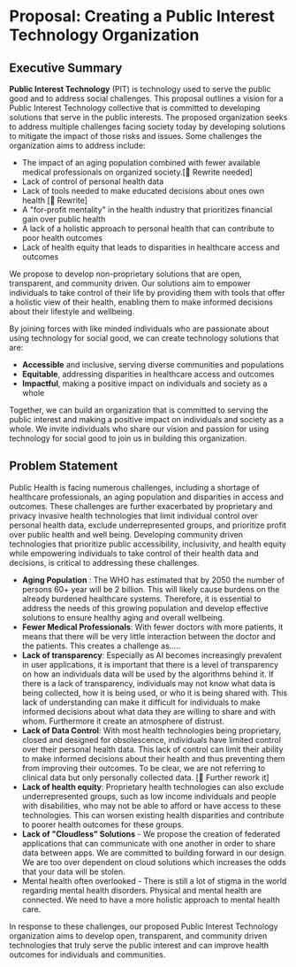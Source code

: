 # Proposal: Creating a Public Interest Technology Organization

<!--fosfor collective proposal development--> 

## Executive Summary 

**Public Interest Technology** (PIT) is technology used to serve the public good and to address social challenges. This proposal outlines a vision for a Public Interest Technology collective that is committed to developing solutions that serve in the public interests. The proposed organization seeks to address multiple challenges facing society today by developing solutions to mitigate the impact of those risks and issues. Some challenges the organization aims to address include: 

- The impact of an aging population combined with fewer available medical professionals on organized society.[🔴 Rewrite needed]
- Lack of control of personal health data
- Lack of tools needed to make educated decisions about ones own health [🔴 Rewrite]
- A "for-profit mentality" in the health industry that prioritizes financial gain over public health
- A lack of a holistic approach to personal health that can contribute to poor health outcomes
- Lack of health equity that leads to disparities in healthcare access and outcomes

We propose to develop non-proprietary solutions that are open, transparent, and community driven. Our solutions aim to empower individuals to take control of their life by providing them with tools that offer a holistic view of their health, enabling them to make informed decisions about their lifestyle and wellbeing. 

By joining forces with like minded individuals who are passionate about using technology for social good, we can create technology solutions that are:

- **Accessible** and inclusive, serving diverse communities and populations
- **Equitable**, addressing disparities in healthcare access and outcomes
- **Impactful**, making a positive impact on individuals and society as a whole

Together, we can build an organization that is committed to serving the public interest and making a positive impact on individuals and society as a whole. We invite individuals who share our vision and passion for using technology for social good to join us in building this organization.

## Problem Statement

Public Health is facing numerous challenges, including a shortage of healthcare professionals, an aging population and disparities in access and outcomes.  These challenges are further exacerbated by proprietary and privacy invasive health technologies that limit individual control over personal health data, exclude underrepresented groups, and prioritize profit over public health and well being. Developing community driven technologies that prioritize public accessibility, inclusivity, and health equity while empowering individuals to take control of their health data and decisions, is critical to addressing these challenges.

- **Aging Population** : The WHO has estimated that by 2050 the number of persons 60+ year will be 2 billion. This will likely cause burdens on the already burdened healthcare systems.  Therefore, it is essential to address the needs of this growing population and develop effective solutions to ensure healthy aging and overall wellbeing. 
- **Fewer Medical Professionals**: With fewer doctors with more patients, it means that there will be very little interaction between the doctor and the patients. This creates a challenge as.....
- **Lack of transparency**: Especially as AI becomes increasingly prevalent in user applications, it is important that there is a level of transparency on how an individuals data will be used by the algorithms behind it. If there is a lack of transparency, individuals may not know what data is being collected, how it is being used, or who it is being shared with. This lack of understanding can make it difficult for individuals to make informed decisions about what data they are willing to share and with whom. Furthermore it create an atmosphere of distrust. 
- **Lack of Data Control**: With most health technologies being proprietary, closed and designed for obsolescence,  individuals have limited control over their personal health data. This lack of control can limit their ability to make informed decisions about their health and thus preventing them from improving their outcomes. To be clear, we are not referring to clinical data but only personally collected data. [🔴 Further rework it]
- **Lack of health equity**: Proprietary health technologies can also exclude underrepresented groups, such as low income individuals and people with disabilities, who may not be able to afford or have access to these technologies. This can worsen existing health disparities and contribute to poorer health outcomes for these groups.
- **Lack of "Cloudless" Solutions** - We propose the creation of federated applications that can communicate with one another in order to share data between apps. We are committed to building forward in our design. We are too over dependent on cloud solutions which increases the odds that your data will be stolen. 
- Mental health often overlooked - There is still a lot of stigma in the world regarding mental health disorders. Physical and mental health are connected. We need to have a more holistic approach to mental health care. 

In response to these challenges, our proposed Public Interest Technology organization aims to develop open, transparent, and community driven technologies that truly serve the public interest and can improve health outcomes for individuals and communities.

> 
